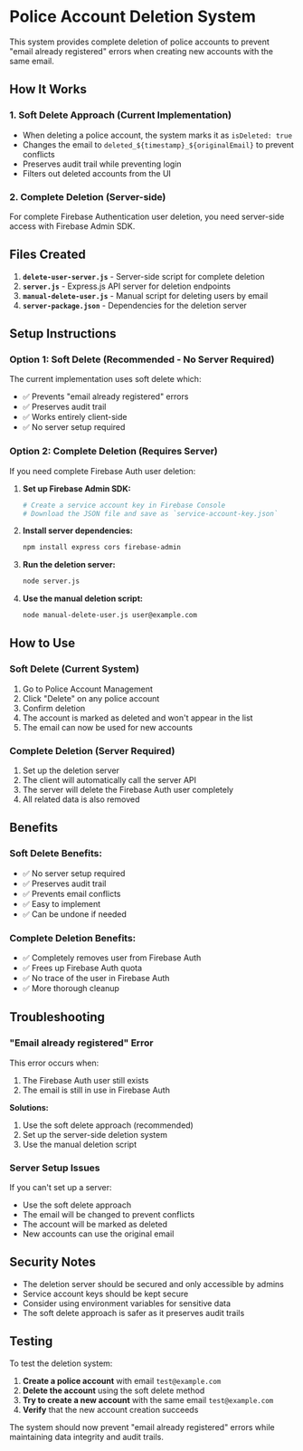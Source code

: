 # Police Account Deletion System

This system provides complete deletion of police accounts to prevent "email already registered" errors when creating new accounts with the same email.

## How It Works

### 1. Soft Delete Approach (Current Implementation)
- When deleting a police account, the system marks it as `isDeleted: true`
- Changes the email to `deleted_${timestamp}_${originalEmail}` to prevent conflicts
- Preserves audit trail while preventing login
- Filters out deleted accounts from the UI

### 2. Complete Deletion (Server-side)
For complete Firebase Authentication user deletion, you need server-side access with Firebase Admin SDK.

## Files Created

1. **`delete-user-server.js`** - Server-side script for complete deletion
2. **`server.js`** - Express.js API server for deletion endpoints
3. **`manual-delete-user.js`** - Manual script for deleting users by email
4. **`server-package.json`** - Dependencies for the deletion server

## Setup Instructions

### Option 1: Soft Delete (Recommended - No Server Required)
The current implementation uses soft delete which:
- ✅ Prevents "email already registered" errors
- ✅ Preserves audit trail
- ✅ Works entirely client-side
- ✅ No server setup required

### Option 2: Complete Deletion (Requires Server)
If you need complete Firebase Auth user deletion:

1. **Set up Firebase Admin SDK:**
   ```bash
   # Create a service account key in Firebase Console
   # Download the JSON file and save as `service-account-key.json`
   ```

2. **Install server dependencies:**
   ```bash
   npm install express cors firebase-admin
   ```

3. **Run the deletion server:**
   ```bash
   node server.js
   ```

4. **Use the manual deletion script:**
   ```bash
   node manual-delete-user.js user@example.com
   ```

## How to Use

### Soft Delete (Current System)
1. Go to Police Account Management
2. Click "Delete" on any police account
3. Confirm deletion
4. The account is marked as deleted and won't appear in the list
5. The email can now be used for new accounts

### Complete Deletion (Server Required)
1. Set up the deletion server
2. The client will automatically call the server API
3. The server will delete the Firebase Auth user completely
4. All related data is also removed

## Benefits

### Soft Delete Benefits:
- ✅ No server setup required
- ✅ Preserves audit trail
- ✅ Prevents email conflicts
- ✅ Easy to implement
- ✅ Can be undone if needed

### Complete Deletion Benefits:
- ✅ Completely removes user from Firebase Auth
- ✅ Frees up Firebase Auth quota
- ✅ No trace of the user in Firebase Auth
- ✅ More thorough cleanup

## Troubleshooting

### "Email already registered" Error
This error occurs when:
1. The Firebase Auth user still exists
2. The email is still in use in Firebase Auth

**Solutions:**
1. Use the soft delete approach (recommended)
2. Set up the server-side deletion system
3. Use the manual deletion script

### Server Setup Issues
If you can't set up a server:
- Use the soft delete approach
- The email will be changed to prevent conflicts
- The account will be marked as deleted
- New accounts can use the original email

## Security Notes

- The deletion server should be secured and only accessible by admins
- Service account keys should be kept secure
- Consider using environment variables for sensitive data
- The soft delete approach is safer as it preserves audit trails

## Testing

To test the deletion system:

1. **Create a police account** with email `test@example.com`
2. **Delete the account** using the soft delete method
3. **Try to create a new account** with the same email `test@example.com`
4. **Verify** that the new account creation succeeds

The system should now prevent "email already registered" errors while maintaining data integrity and audit trails.
